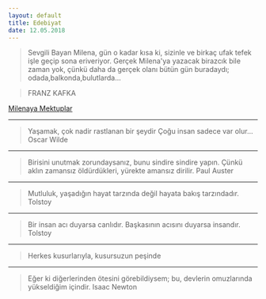 ```yaml
---
layout: default
title: Edebiyat
date: 12.05.2018
---
```


 > Sevgili Bayan Milena, gün o kadar kısa ki, sizinle ve birkaç ufak tefek işle geçip sona eriveriyor. Gerçek Milena'ya yazacak birazcık bile zaman yok, çünkü daha da gerçek olanı bütün gün buradaydı; odada,balkonda,bulutlarda...

> FRANZ KAFKA

[Milenaya Mektuplar](http://filozofella.blogspot.com.tr/2013/05/milenaya-mektuplar.html)

---

> Yaşamak, çok nadir rastlanan bir şeydir Çoğu insan sadece var olur...
> Oscar Wilde

---

> Birisini unutmak zorundaysanız, bunu sindire sindire yapın. Çünkü aklın zamansız öldürdükleri, yürekte amansız dirilir.
> Paul Auster

---

> Mutluluk, yaşadığın hayat tarzında değil hayata bakış tarzındadır.
> Tolstoy

---

> Bir insan acı duyarsa canlıdır. Başkasının acısını duyarsa insandır.
> Tolstoy

---

> Herkes kusurlarıyla, kusursuzun peşinde

---

> Eğer ki diğerlerinden ötesini görebildiysem; bu, devlerin omuzlarında yükseldiğim içindir.
> Isaac Newton

